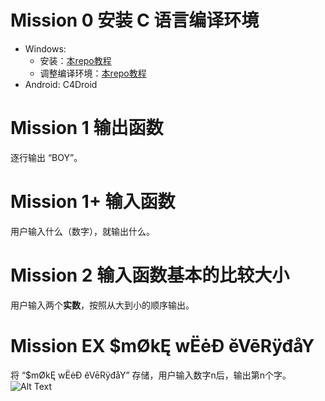 # Mission 0 安装 C 语言编译环境
- Windows: 
  - 安装：[本repo教程](https://github.com/CerteKim/BNG/tree/master/NOTE/c/tools/windows/devcpp)
  - 调整编译环境：[本repo教程](https://github.com/CerteKim/BNG/blob/master/NOTE/c/tools/windows/devcpp/Dev-Cpp_with_MinGW.md)
- Android: C4Droid

# Mission 1 输出函数
逐行输出 “BOY”。

# Mission 1+ 输入函数
用户输入什么（数字），就输出什么。

# Mission 2 输入函数基本的比较大小
用户输入两个**实数**，按照从大到小的顺序输出。

# Mission EX $mØkĘ wËėĐ ĕVēRÿđåY
将 “$mØkĘ wËėĐ ĕVēRÿđåY” 存储，用户输入数字n后，输出第n个字。
![Alt Text](https://bankkita.com/images/smoke-weed-everyday-png.gif)